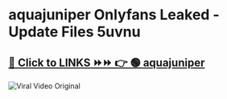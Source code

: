 
 # aquajuniper Onlyfans Leaked - Update Files 5uvnu

## <h2><a href="https://clipsfans.com/aquajuniper&ref=git">🔗 Click to LINKS ⏩⏩ 👉 🟢 aquajuniper </a></h2>

<a href="https://clipsfans.com/aquajuniper&ref=git" rel="nofollow" data-target="animated-image.originalLink"><img src="https://i.ibb.co.com/xMMVF88/686577567.gif" alt="Viral Video Original" style="max-width: 100%; display: inline-block;" data-target="animated-image.originalImage"></a>

